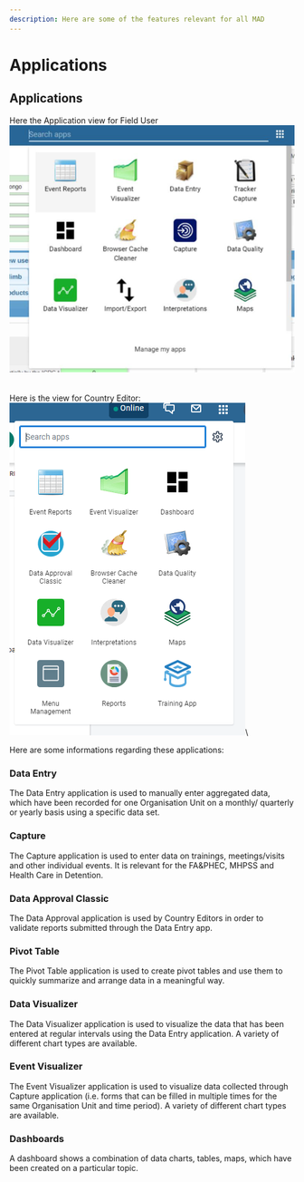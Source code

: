 ```yaml
---
description: Here are some of the features relevant for all MAD
---
```


# Applications

## Applications

Here the Application view for Field User\
![](<../../.gitbook/assets/image (3) (1) (1) (1) (1).png>)\
\
\
Here is the view for Country Editor:\
![](<../../.gitbook/assets/image (1) (1) (1) (1) (1).png>)\


Here are some informations regarding these applications:

### **Data Entry**

The Data Entry application is used to manually enter aggregated data, which have been recorded for one Organisation Unit on a monthly/ quarterly or yearly basis using a specific data set.



### **Capture**

The Capture application is used to enter data on trainings, meetings/visits and other individual events. It is relevant for the FA\&PHEC, MHPSS and Health Care in Detention.



### **Data Approval Classic**

The Data Approval application is used by Country Editors in order to validate reports submitted through the Data Entry app.



### **Pivot Table**

The Pivot Table application is used to create pivot tables and use them to quickly summarize and arrange data in a meaningful way.



### **Data Visualizer**

The Data Visualizer application is used to visualize the data that has been entered at regular intervals using the Data Entry application. A variety of different chart types are available.



### **Event Visualizer**

The Event Visualizer application is used to visualize data collected through Capture application (i.e. forms that can be filled in multiple times for the same Organisation Unit and time period). A variety of different chart types are available.



### **Dashboards**

A dashboard shows a combination of data charts, tables, maps, which have been created on a particular topic.
